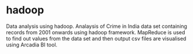 # hadoop
Data analysis using hadoop.
Analaysis of Crime in India data set containing records from 2001 
onwards using hadoop framework. MapReduce is used to find out 
values from the data set and then output csv files are visualised 
using Arcadia BI tool.
